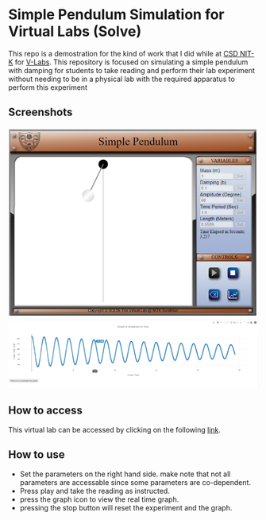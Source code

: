 # Simple Pendulum Simulation for Virtual Labs (Solve)
This repo is a demostration for the kind of work that I did while at [CSD NIT-K](https://csd.nitk.ac.in/) for [V-Labs](www.vlab.co.in/). This repository is focused on simulating a simple pendulum with damping for students to take reading and perform their lab experiment without needing to be in a physical lab with the required apparatus to perform this experiment

## Screenshots

![Static-view](static.png)
![Graph-view](plotly.png)

## How to access 

This virtual lab can be accessed by clicking on the following [link](https://manand881.github.io/Simple_Pendulum/). 

## How to use

* Set the parameters on the right hand side. make note that not all parameters are accessable since some parameters are co-dependent.
* Press play and take the reading as instructed.
* press the graph icon to view the real time graph.
* pressing the stop button will reset the experiment and the graph.
